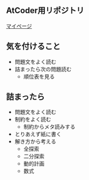 ## AtCoder用リポジトリ
[マイページ](https://atcoder.jp/users/ssuzuki0617)

## 気を付けること

- 問題文をよく読む
- 詰まったら次の問題読む
    - 順位表を見る

## 詰まったら

- 問題文をよく読む
- 制約をよく読む
    - 制約からメタ読みする
- とりあえず紙に書く
- 解き方から考える
    - 全探索
    - 二分探索
    - 動的計画
    - 数式